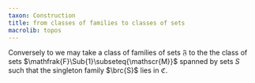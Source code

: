 ```yaml
---
taxon: Construction
title: from classes of families to classes of sets
macrolib: topos
---
```


Conversely to [](frct-002M) we may take a class of families of sets $\mathfrak{F}$ to the the class of sets $\mathfrak{F}\Sub{1}\subseteq{\mathscr{M}}$ spanned by sets $S$ such that the singleton family $\brc{S}$ lies in $\mathfrak{C}$.
